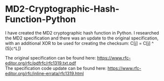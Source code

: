 # MD2-Cryptographic-Hash-Function-Python

I have created the MD2 cryptographic hash function in Python.
I researched the MD2 specification and there was an update to the original specification, with an additional XOR to be used for creating the checksum:
C[j] = C[j] ^ (S[c^L])
<br />

The original specification can be found here: https://www.rfc-editor.org/rfc/pdfrfc/rfc1319.txt.pdf <br />
The specification code update can be found here: https://www.rfc-editor.org/rfc/inline-errata/rfc1319.html
